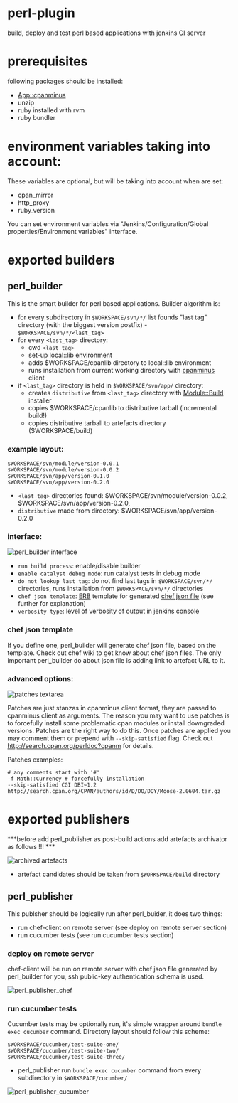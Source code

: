 perl-plugin
===========

build, deploy and test perl based applications with jenkins CI server 

prerequisites
===

following packages should be installed:

- [App::cpanminus](http://search.cpan.org/perldoc?App%3A%3Acpanminus)
- unzip
- ruby installed with rvm
- ruby bundler

environment variables taking into account:
===
These variables are optional, but will be taking into account when are set:
- cpan_mirror
- http_proxy
- ruby_version

You can set environment variables via "Jenkins/Configuration/Global properties/Environment variables" interface.

exported builders
===

## perl_builder

This is the smart builder for perl based applications. Builder algorithm is:

- for every subdirectory in `$WORKSPACE/svn/*/` list founds "last tag" directory (with the biggest version postfix) -  `$WORKSPACE/svn/*/<last_tag>`
- for every `<last_tag>` directory:
    - cwd `<last_tag>`
    - set-up local::lib environment 
    - adds $WORKSPACE/cpanlib directory to local::lib environment
    - runs installation from current working directory with [cpanminus](http://search.cpan.org/perldoc?cpanm) client
- if `<last_tag>` directory is held in `$WORKSPACE/svn/app/` directory:
    - creates `distributive` from `<last_tag>` directory with [Module::Build](http://search.cpan.org/perldoc?Module%3A%3ABuild) installer 
    - copies $WORKSPACE/cpanlib to distributive tarball (incremental build!)
    - copies distributive tarball to artefacts directory ($WORKSPACE/build)


### example layout:

    $WORKSPACE/svn/module/version-0.0.1
    $WORKSPACE/svn/module/version-0.0.2
    $WORKSPACE/svn/app/version-0.1.0
    $WORKSPACE/svn/app/version-0.2.0

- `<last_tag>` directories found: $WORKSPACE/svn/module/version-0.0.2, $WORKSPACE/svn/app/version-0.2.0, 
- `distributive` made from directory: $WORKSPACE/svn/app/version-0.2.0

### interface:

![perl_builder interface](https://raw.github.com/melezhik/perl-plugin/master/images/perl-builder-interface.png "perl_builder interface")

- `run build process`: enable/disable builder
- `enable catalyst debug mode`: run catalyst tests in debug mode
- `do not lookup last tag`: do not find last tags in `$WORKSPACE/svn/*/` directories, runs installation from `$WORKSPACE/svn/*/` directories
- `chef json template`: [ERB](http://www.stuartellis.eu/articles/erb/) template for generated [chef json file](http://wiki.opscode.com/display/chef/Setting+the+run_list+in+JSON+during+run+time) (see further for explanation)
- `verbosity type`: level of verbosity of output in jenkins console

### chef json template
If you define one, perl_builder will generate chef json file, based on the template. Check out chef wiki to get know about chef json files. 
The only important perl_builder do about json file is adding link to artefact URL to it.

### advanced options:

![patches textarea](https://raw.github.com/melezhik/perl-plugin/master/images/perl_builder_patches.png "patches textarea")

Patches are just stanzas in cpanminus client format, they are passed to cpanminus client as arguments. 
The reason you may want to use patches is to forcefully install some problematic cpan modules or install downgraded versions. 
Patches are the right way to do this. Once patches are applied you may comment them or prepend with `--skip-satisfied` flag. 
Check out http://search.cpan.org/perldoc?cpanm for details.

Patches examples:

    # any comments start with '#'
    -f Math::Currency # forcefully installation
    --skip-satisfied CGI DBI~1.2
    http://search.cpan.org/CPAN/authors/id/D/DO/DOY/Moose-2.0604.tar.gz


exported publishers
===

***before add perl_publisher as post-build actions add artefacts archivator as follows !!! ***

![archived artefacts ](https://raw.github.com/melezhik/perl-plugin/master/images/archive_artefacts.png "archive artefacts")

- artefact candidates should be taken from `$WORKSPACE/build` directory

## perl_publisher

This publsher should be logically run after perl_buider, it does two things:

- run chef-client on remote server (see deploy on remote server section)
- run cucumber tests (see run cucumber tests section)

### deploy on remote server
chef-client will be run on remote server with chef json file generated by perl_builder for you, ssh public-key authentication schema is used.

![perl_publisher_chef](https://raw.github.com/melezhik/perl-plugin/master/images/perl_publisher_chef.png "perl_publisher_chef interface")

### run cucumber tests

Cucumber tests may be optionally run, it's simple wrapper around `bundle exec cucumber` command.  Directory layout should follow this scheme:

    $WORKSPACE/cucumber/test-suite-one/
    $WORKSPACE/cucumber/test-suite-two/
    $WORKSPACE/cucumber/test-suite-three/

- perl_publisher run `bundle exec cucumber` command from every subdirectory in `$WORKSPACE/cucumber/`


![perl_publisher_cucumber](https://raw.github.com/melezhik/perl-plugin/master/images/perl_publisher_cucumber.png "perl_publisher_cucumber interface")





